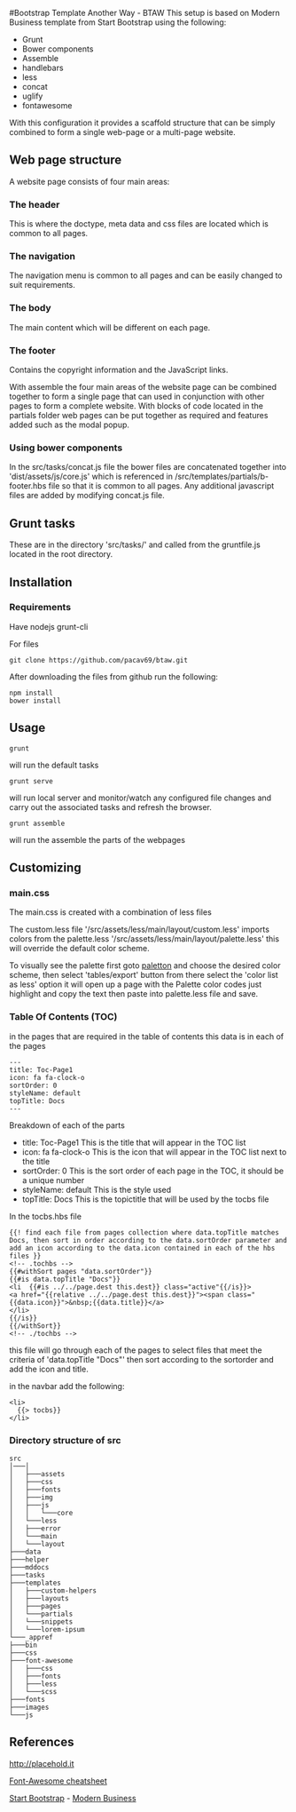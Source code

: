 #Bootstrap Template Another Way - BTAW
This setup is based on Modern Business template from Start Bootstrap using the following:

- Grunt
- Bower components
- Assemble
- handlebars
- less
- concat
- uglify
- fontawesome

With this configuration it provides a scaffold structure that can be simply combined to form a single web-page or a multi-page website.

## Web page structure
A website page consists of four main areas:

### The header
This is where the doctype, meta data and css files are located which is common to all pages.

### The navigation
The navigation menu is common to all pages and can be easily changed to suit requirements.

### The body
The main content which will be different on each page.

### The footer
Contains the copyright information and the JavaScript links.

With assemble the four main areas of the website page can be combined together to form a single page that can used in conjunction with other pages to form a complete website.
With blocks of code located in the partials folder web pages can be put together as required and features added such as the modal popup.

### Using bower components
In the src/tasks/concat.js file
the bower files are concatenated together into 'dist/assets/js/core.js'
which is referenced in /src/templates/partials/b-footer.hbs file so that it is common to all pages.
Any additional javascript files are added by modifying concat.js file.

## Grunt tasks
These are in the directory 'src/tasks/' and called from the gruntfile.js located in the root directory.

## Installation

### Requirements
Have nodejs grunt-cli

For files 

	git clone https://github.com/pacav69/btaw.git

After downloading the files from github run the following:

	npm install
	bower install

## Usage

	grunt
will run the default tasks


	grunt serve

will run local server and monitor/watch any configured file changes and carry out the associated tasks and refresh the browser.

    grunt assemble

will run the assemble the parts of the webpages 

## Customizing

### main.css
The main.css is created with a combination of less files 

The custom.less file '/src/assets/less/main/layout/custom.less'
imports colors from the palette.less '/src/assets/less/main/layout/palette.less' this will override the default color scheme.

To visually see the palette first goto [paletton](http://paletton.com) and choose the desired color scheme, then select 'tables/export' button from there select the 'color list as less' option  it will open up a page with the Palette color codes just highlight and copy the text then paste into palette.less file and save.

### Table Of Contents (TOC)

in the pages that are required in the table of contents this data is in each of the pages

    ---
    title: Toc-Page1
    icon: fa fa-clock-o
    sortOrder: 0
    styleName: default
    topTitle: Docs
    ---

Breakdown of each of the parts

- title: Toc-Page1 This is the title that will appear in the TOC list
- icon: fa fa-clock-o This is the icon that will appear in the TOC list next to the title
- sortOrder: 0 This is the sort order of each page in the TOC, it should be a  unique number
- styleName: default This is the style used
- topTitle: Docs This is the topictitle that will be used by the tocbs file


In the tocbs.hbs file

    {{! find each file from pages collection where data.topTitle matches Docs, then sort in order according to the data.sortOrder parameter and add an icon according to the data.icon contained in each of the hbs files }}
    <!-- .tochbs -->
    {{#withSort pages "data.sortOrder"}}
    {{#is data.topTitle "Docs"}}
    <li  {{#is ../../page.dest this.dest}} class="active"{{/is}}>
    <a href="{{relative ../../page.dest this.dest}}"><span class="{{data.icon}}">&nbsp;{{data.title}}</a>
    </li>
    {{/is}}
    {{/withSort}}
    <!-- ./tochbs -->

this file will go through each of the pages to select files that meet the criteria of 'data.topTitle "Docs"' then sort according to the sortorder and add the icon and title.

in the navbar add the following:

    <li>
      {{> tocbs}}
    </li>
    
### Directory structure of src


	src
	│───│
    │   ├───assets
    │   ├───css
    │   ├───fonts
    │   ├───img
    │   ├───js
    │   │   └───core
    │   └───less
    │   ├───error
    │   └───main
    │   └───layout
    ├───data
    ├───helper
    ├───mddocs
    ├───tasks
    ├───templates
    │   ├───custom-helpers
    │   ├───layouts
    │   ├───pages
    │   └───partials
    │   └───snippets
    │   └───lorem-ipsum
    └───_appref
    ├───bin
    ├───css
    ├───font-awesome
    │   ├───css
    │   ├───fonts
    │   ├───less
    │   └───scss
    ├───fonts
    ├───images
    └───js

## References

http://placehold.it

[Font-Awesome cheatsheet](http://fortawesome.github.io/Font-Awesome/cheatsheet/ "Font-Awesome cheatsheet")


[Start Bootstrap](http://startbootstrap.com/) - [Modern Business](http://startbootstrap.com/template-overviews/modern-business/)
